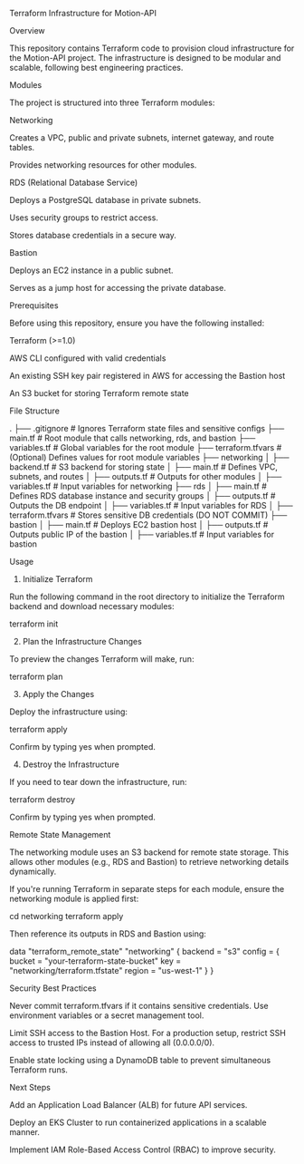 Terraform Infrastructure for Motion-API

Overview

This repository contains Terraform code to provision cloud infrastructure for the Motion-API project. The infrastructure is designed to be modular and scalable, following best engineering practices.

Modules

The project is structured into three Terraform modules:

Networking

Creates a VPC, public and private subnets, internet gateway, and route tables.

Provides networking resources for other modules.

RDS (Relational Database Service)

Deploys a PostgreSQL database in private subnets.

Uses security groups to restrict access.

Stores database credentials in a secure way.

Bastion

Deploys an EC2 instance in a public subnet.

Serves as a jump host for accessing the private database.

Prerequisites

Before using this repository, ensure you have the following installed:

Terraform (>=1.0)

AWS CLI configured with valid credentials

An existing SSH key pair registered in AWS for accessing the Bastion host

An S3 bucket for storing Terraform remote state

File Structure

.
├── .gitignore                # Ignores Terraform state files and sensitive configs
├── main.tf                   # Root module that calls networking, rds, and bastion
├── variables.tf               # Global variables for the root module
├── terraform.tfvars           # (Optional) Defines values for root module variables
├── networking
│   ├── backend.tf             # S3 backend for storing state
│   ├── main.tf                # Defines VPC, subnets, and routes
│   ├── outputs.tf             # Outputs for other modules
│   ├── variables.tf           # Input variables for networking
├── rds
│   ├── main.tf                # Defines RDS database instance and security groups
│   ├── outputs.tf             # Outputs the DB endpoint
│   ├── variables.tf           # Input variables for RDS
│   ├── terraform.tfvars       # Stores sensitive DB credentials (DO NOT COMMIT)
├── bastion
│   ├── main.tf                # Deploys EC2 bastion host
│   ├── outputs.tf             # Outputs public IP of the bastion
│   ├── variables.tf           # Input variables for bastion

Usage

1. Initialize Terraform

Run the following command in the root directory to initialize the Terraform backend and download necessary modules:

terraform init

2. Plan the Infrastructure Changes

To preview the changes Terraform will make, run:

terraform plan

3. Apply the Changes

Deploy the infrastructure using:

terraform apply

Confirm by typing yes when prompted.

4. Destroy the Infrastructure

If you need to tear down the infrastructure, run:

terraform destroy

Confirm by typing yes when prompted.

Remote State Management

The networking module uses an S3 backend for remote state storage. This allows other modules (e.g., RDS and Bastion) to retrieve networking details dynamically.

If you're running Terraform in separate steps for each module, ensure the networking module is applied first:

cd networking
terraform apply

Then reference its outputs in RDS and Bastion using:

data "terraform_remote_state" "networking" {
  backend = "s3"
  config = {
    bucket = "your-terraform-state-bucket"
    key    = "networking/terraform.tfstate"
    region = "us-west-1"
  }
}

Security Best Practices

Never commit terraform.tfvars if it contains sensitive credentials. Use environment variables or a secret management tool.

Limit SSH access to the Bastion Host. For a production setup, restrict SSH access to trusted IPs instead of allowing all (0.0.0.0/0).

Enable state locking using a DynamoDB table to prevent simultaneous Terraform runs.

Next Steps

Add an Application Load Balancer (ALB) for future API services.

Deploy an EKS Cluster to run containerized applications in a scalable manner.

Implement IAM Role-Based Access Control (RBAC) to improve security.

